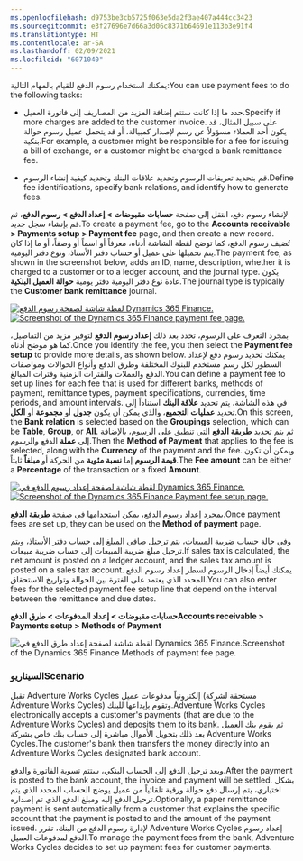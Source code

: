 ```yaml
---
ms.openlocfilehash: d9753be3cb5725f063e5da2f3ae407a444cc3423
ms.sourcegitcommit: e3f27696e7d66a3d06c8371b64691e113b3e91f4
ms.translationtype: HT
ms.contentlocale: ar-SA
ms.lasthandoff: 02/09/2021
ms.locfileid: "6071040"
---
```

<span data-ttu-id="c4efc-101">يمكنك استخدام رسوم الدفع للقيام بالمهام التالية:</span><span class="sxs-lookup"><span data-stu-id="c4efc-101">You can use payment fees to do the following tasks:</span></span>

-   <span data-ttu-id="c4efc-102">حدد ما إذا كانت ستتم إضافة المزيد من المصاريف إلى فاتورة العميل.</span><span class="sxs-lookup"><span data-stu-id="c4efc-102">Specify if more charges are added to the customer invoice.</span></span> <span data-ttu-id="c4efc-103">على سبيل المثال، قد يكون أحد العملاء مسؤولاً عن رسم لإصدار كمبيالة، أو قد يتحمل عميل رسوم حوالة بنكية.</span><span class="sxs-lookup"><span data-stu-id="c4efc-103">For example, a customer might be responsible for a fee for issuing a bill of exchange, or a customer might be charged a bank remittance fee.</span></span>

-   <span data-ttu-id="c4efc-104">قم بتحديد تعريفات الرسوم وتحديد علاقات البنك وتحديد كيفية إنشاء الرسوم.</span><span class="sxs-lookup"><span data-stu-id="c4efc-104">Define fee identifications, specify bank relations, and identify how to generate fees.</span></span>

<span data-ttu-id="c4efc-105">لإنشاء رسوم دفع، انتقل إلى صفحة **حسابات مقبوضات > إعداد الدفع > رسوم الدفع**، ثم قم بإنشاء سجل جديد.</span><span class="sxs-lookup"><span data-stu-id="c4efc-105">To create a payment fee, go to the **Accounts receivable > Payments setup > Payment fee** page, and then create a new record.</span></span> <span data-ttu-id="c4efc-106">تُضيف رسوم الدفع، كما توضح لقطة الشاشة أدناه، معرفاً أو اسماً أو وصفاً، أو ما إذا كان يتم تحميلها على عميل أو حساب دفتر الأستاذ، ونوع دفتر اليومية.</span><span class="sxs-lookup"><span data-stu-id="c4efc-106">The payment fee, as shown in the screenshot below, adds an ID, name, description, whether it is charged to a customer or to a ledger account, and the journal type.</span></span> <span data-ttu-id="c4efc-107">يكون عادة نوع دفتر اليومية دفتر يومية **حوالة العميل البنكية**.</span><span class="sxs-lookup"><span data-stu-id="c4efc-107">The journal type is typically the **Customer bank remittance** journal.</span></span>  
 
<span data-ttu-id="c4efc-108">[![لقطة شاشة لصفحة رسوم الدفع Dynamics 365 Finance.](../media/payment-fee-ss.png)](../media/payment-fee-ss.png#lightbox)</span><span class="sxs-lookup"><span data-stu-id="c4efc-108">[ ![Screenshot of the Dynamics 365 Finance payment fee page.](../media/payment-fee-ss.png) ](../media/payment-fee-ss.png#lightbox)</span></span>

<span data-ttu-id="c4efc-109">بمجرد التعرف على الرسوم، تحدد بعد ذلك **إعداد رسوم الدفع** لتوفير مزيد من التفاصيل، كما هو موضح أدناه.</span><span class="sxs-lookup"><span data-stu-id="c4efc-109">Once you identify the fee, you then select the **Payment fee setup** to provide more details, as shown below.</span></span> <span data-ttu-id="c4efc-110">يمكنك تحديد رسوم دفع لإعداد السطور لكل رسم مستخدم للبنوك المختلفة وطرق الدفع وأنواع الحوالات ومواصفات الدفع والعملات والفترات الزمنية وفترات المبالغ.</span><span class="sxs-lookup"><span data-stu-id="c4efc-110">You can define a payment fee to set up lines for each fee that is used for different banks, methods of payment, remittance types, payment specifications, currencies, time periods, and amount intervals.</span></span> <span data-ttu-id="c4efc-111">في هذه الشاشة، يتم تحديد **علاقة البنك** استناداً إلى تحديد **عمليات التجميع**، والذي يمكن أن يكون **جدول** أو **مجموعة** أو **الكل**.</span><span class="sxs-lookup"><span data-stu-id="c4efc-111">On this screen, the **Bank relation** is selected based on the **Groupings** selection, which can be **Table**, **Group**, or **All**.</span></span> <span data-ttu-id="c4efc-112">ثم يتم تحديد **طريقة الدفع** التي تنطبق على الرسوم، بالإضافة إلى **عملة** الدفع والرسوم.</span><span class="sxs-lookup"><span data-stu-id="c4efc-112">Then the **Method of Payment** that applies to the fee is selected, along with the **Currency** of the payment and the fee.</span></span> <span data-ttu-id="c4efc-113">ويمكن أن تكون **قيمة الرسوم** إما **نسبة مئوية** من الحركة أو **مبلغاً** ثابتاً.</span><span class="sxs-lookup"><span data-stu-id="c4efc-113">The **Fee amount** can be either a **Percentage** of the transaction or a fixed **Amount**.</span></span>
 

<span data-ttu-id="c4efc-114">[![لقطة شاشة لصفحة إعداد رسوم الدفع في Dynamics 365 Finance.](../media/payment-fee-setup-ss.png)](../media/payment-fee-setup-ss.png#lightbox)</span><span class="sxs-lookup"><span data-stu-id="c4efc-114">[ ![Screenshot of the Dynamics 365 Finance Payment fee setup page.](../media/payment-fee-setup-ss.png) ](../media/payment-fee-setup-ss.png#lightbox)</span></span>

<span data-ttu-id="c4efc-115">بمجرد إعداد رسوم الدفع، يمكن استخدامها في صفحة **طريقة الدفع**.</span><span class="sxs-lookup"><span data-stu-id="c4efc-115">Once payment fees are set up, they can be used on the **Method of payment** page.</span></span> 

<span data-ttu-id="c4efc-116">وفي حالة حساب ضريبة المبيعات، يتم ترحيل صافي المبلغ إلى حساب دفتر الأستاذ، ويتم ترحيل مبلغ ضريبة المبيعات إلى حساب ضريبة مبيعات.</span><span class="sxs-lookup"><span data-stu-id="c4efc-116">If sales tax is calculated, the net amount is posted on a ledger account, and the sales tax amount is posted on a sales tax account.</span></span> <span data-ttu-id="c4efc-117">يمكنك أيضاً إدخال الرسوم لسطر إعداد رسوم الدفع المحدد الذي يعتمد على الفترة بين الحوالة وتواريخ الاستحقاق.</span><span class="sxs-lookup"><span data-stu-id="c4efc-117">You can also enter fees for the selected payment fee setup line that depend on the interval between the remittance and due dates.</span></span>


<span data-ttu-id="c4efc-118">**حسابات مقبوضات > إعداد المدفوعات > طرق الدفع**</span><span class="sxs-lookup"><span data-stu-id="c4efc-118">**Accounts receivable > Payments setup > Methods of Payment**</span></span>

![ <span data-ttu-id="c4efc-119">لقطة شاشة لصفحة إعداد طرق الدفع في Dynamics 365 Finance.</span><span class="sxs-lookup"><span data-stu-id="c4efc-119">Screenshot of the Dynamics 365 Finance Methods of payment fee page.</span></span>](../media/methods-of-payments-mss.png)

### <a name="scenario"></a><span data-ttu-id="c4efc-120">السيناريو</span><span class="sxs-lookup"><span data-stu-id="c4efc-120">Scenario</span></span>

<span data-ttu-id="c4efc-121">تقبل Adventure Works Cycles إلكترونياً مدفوعات عميل (مستحقة لشركة Adventure Works Cycles) وتقوم بإيداعها للبنك.</span><span class="sxs-lookup"><span data-stu-id="c4efc-121">Adventure Works Cycles electronically accepts a customer's payments (that are due to the Adventure Works Cycles) and deposits them to its bank.</span></span> <span data-ttu-id="c4efc-122">ثم يقوم بنك العميل بعد ذلك بتحويل الأموال مباشرة إلى حساب بنك خاص بشركة Adventure Works Cycles.</span><span class="sxs-lookup"><span data-stu-id="c4efc-122">The customer's bank then transfers the money directly into an Adventure Works Cycles designated bank account.</span></span>

<span data-ttu-id="c4efc-123">وبعد ترحيل الدفع إلى الحساب البنكي، ستتم تسوية الفاتورة والدفع.</span><span class="sxs-lookup"><span data-stu-id="c4efc-123">After the payment is posted to the bank account, the invoice and payment will be settled.</span></span> <span data-ttu-id="c4efc-124">بشكل اختياري، يتم إرسال دفع حوالة ورقية تلقائياً من عميل يوضح الحساب المحدد الذي يتم ترحيل الدفع إليه ومبلغ الدفع الذي تم إصداره.</span><span class="sxs-lookup"><span data-stu-id="c4efc-124">Optionally, a paper remittance payment is sent automatically from a customer that explains the specific account that the payment is posted to and the amount of the payment issued.</span></span> <span data-ttu-id="c4efc-125">لإدارة رسوم الدفع من البنك، تقرر Adventure Works Cycles إعداد رسوم الدفع لمدفوعات العميل.</span><span class="sxs-lookup"><span data-stu-id="c4efc-125">To manage the payment fees from the bank, Adventure Works Cycles decides to set up payment fees for customer payments.</span></span>
